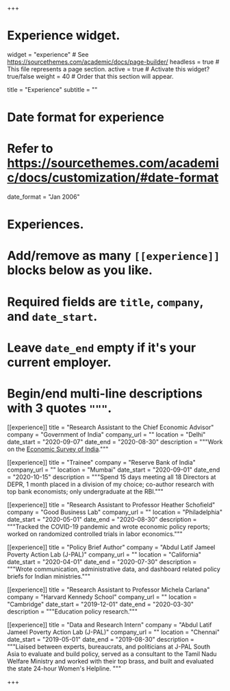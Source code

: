 +++
# Experience widget.
widget = "experience"  # See https://sourcethemes.com/academic/docs/page-builder/
headless = true # This file represents a page section.
active = true  # Activate this widget? true/false
weight = 40  # Order that this section will appear.

title = "Experience"
subtitle = ""

# Date format for experience
#   Refer to https://sourcethemes.com/academic/docs/customization/#date-format
date_format = "Jan 2006"

# Experiences.
#   Add/remove as many `[[experience]]` blocks below as you like.
#   Required fields are `title`, `company`, and `date_start`.
#   Leave `date_end` empty if it's your current employer.
#   Begin/end multi-line descriptions with 3 quotes `"""`.
[[experience]]
  title = "Research Assistant to the Chief Economic Advisor"
  company = "Government of India"
  company_url = ""
  location = "Delhi"
  date_start = "2020-09-07"
  date_end = "2020-08-30"
  description = """Work on the [Economic Survey of India](https://www.indiabudget.gov.in/economicsurvey/)."""

[[experience]]
  title = "Trainee"
  company = "Reserve Bank of India"
  company_url = ""
  location = "Mumbai"
  date_start = "2020-09-01"
  date_end = "2020-10-15"
  description = """Spend 15 days meeting all 18 Directors at DEPR, 1 month placed in a division of my choice; co-author research with top bank economists; only undergraduate at the RBI."""

[[experience]]
  title = "Research Assistant to Professor Heather Schofield"
  company = "Good Business Lab"
  company_url = ""
  location = "Philadelphia"
  date_start = "2020-05-01"
  date_end = "2020-08-30"
  description = """Tracked the COVID-19 pandemic and wrote economic policy reports; worked on randomized controlled trials in labor economics."""

[[experience]]
  title = "Policy Brief Author"
  company = "Abdul Latif Jameel Poverty Action Lab (J-PAL)"
  company_url = ""
  location = "California"
  date_start = "2020-04-01"
  date_end = "2020-07-30"
  description = """Wrote communication, administrative data, and dashboard related policy briefs for Indian ministries."""

[[experience]]
  title = "Research Assistant to Professor Michela Carlana"
  company = "Harvard Kennedy School"
  company_url = ""
  location = "Cambridge"
  date_start = "2019-12-01"
  date_end = "2020-03-30"
  description = """Education policy research."""

[[experience]]
  title = "Data and Research Intern"
  company = "Abdul Latif Jameel Poverty Action Lab (J-PAL)"
  company_url = ""
  location = "Chennai"
  date_start = "2019-05-01"
  date_end = "2019-08-30"
  description = """Liaised between experts, bureaucrats, and politicians at J-PAL South Asia to evaluate and build policy, served as a consultant to the Tamil Nadu Welfare Ministry and worked with their top brass, and built and evaluated the state 24-hour Women's Helpline. """

  
+++
